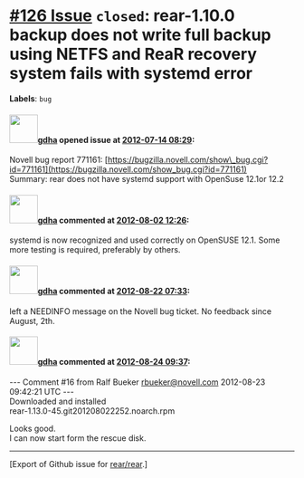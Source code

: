 [\#126 Issue](https://github.com/rear/rear/issues/126) `closed`: rear-1.10.0 backup does not write full backup using NETFS and ReaR recovery system fails with systemd error
============================================================================================================================================================================

**Labels**: `bug`

#### <img src="https://avatars.githubusercontent.com/u/888633?u=cdaeb31efcc0048d3619651aa18dd4b76e636b21&v=4" width="50">[gdha](https://github.com/gdha) opened issue at [2012-07-14 08:29](https://github.com/rear/rear/issues/126):

Novell bug report 771161:
[https://bugzilla.novell.com/show\_bug.cgi?id=771161](https://bugzilla.novell.com/show_bug.cgi?id=771161)  
Summary: rear does not have systemd support with OpenSuse 12.1or 12.2

#### <img src="https://avatars.githubusercontent.com/u/888633?u=cdaeb31efcc0048d3619651aa18dd4b76e636b21&v=4" width="50">[gdha](https://github.com/gdha) commented at [2012-08-02 12:26](https://github.com/rear/rear/issues/126#issuecomment-7453822):

systemd is now recognized and used correctly on OpenSUSE 12.1. Some more
testing is required, preferably by others.

#### <img src="https://avatars.githubusercontent.com/u/888633?u=cdaeb31efcc0048d3619651aa18dd4b76e636b21&v=4" width="50">[gdha](https://github.com/gdha) commented at [2012-08-22 07:33](https://github.com/rear/rear/issues/126#issuecomment-7926704):

left a NEEDINFO message on the Novell bug ticket. No feedback since
August, 2th.

#### <img src="https://avatars.githubusercontent.com/u/888633?u=cdaeb31efcc0048d3619651aa18dd4b76e636b21&v=4" width="50">[gdha](https://github.com/gdha) commented at [2012-08-24 09:37](https://github.com/rear/rear/issues/126#issuecomment-7996857):

--- Comment \#16 from Ralf Bueker <rbueker@novell.com> 2012-08-23
09:42:21 UTC ---  
Downloaded and installed  
rear-1.13.0-45.git201208022252.noarch.rpm

Looks good.  
I can now start form the rescue disk.

------------------------------------------------------------------------

\[Export of Github issue for
[rear/rear](https://github.com/rear/rear).\]
